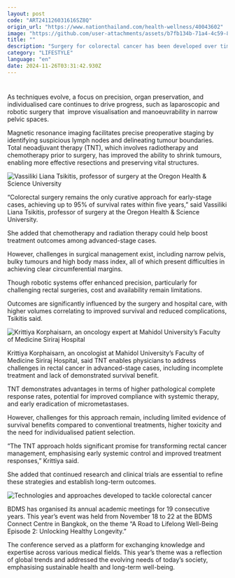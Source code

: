 ```yaml
---
layout: post
code: "ART241126031616SZ8Q"
origin_url: "https://www.nationthailand.com/health-wellness/40043602"
image: "https://github.com/user-attachments/assets/b7fb134b-71a4-4c59-8c99-0a87e66ba228"
title: ""
description: "Surgery for colorectal cancer has been developed over time to improve the outcome, medical experts said during an academic meeting hosted by the Bangkok Dusit Medical Services (BDMS)."
category: "LIFESTYLE"
language: "en"
date: 2024-11-26T03:31:42.930Z
---
```


# 









As techniques evolve, a focus on precision, organ preservation, and individualised care continues to drive progress, such as laparoscopic and robotic surgery that  improve visualisation and manoeuvrability in narrow pelvic spaces.

Magnetic resonance imaging facilitates precise preoperative staging by identifying suspicious lymph nodes and delineating tumour boundaries. Total neoadjuvant therapy (TNT), which involves radiotherapy and chemotherapy prior to surgery, has improved the ability to shrink tumours, enabling more effective resections and preserving vital structures.

  ![Vassiliki Liana Tsikitis, professor of surgery at the Oregon Health &amp; Science University](https://github.com/user-attachments/assets/42270f24-c0ac-4db0-bd0a-9403c5297751)

“Colorectal surgery remains the only curative approach for early-stage cases, achieving up to 95% of survival rates within five years,” said Vassiliki Liana Tsikitis, professor of surgery at the Oregon Health & Science University.

She added that chemotherapy and radiation therapy could help boost treatment outcomes among advanced-stage cases.

However, challenges in surgical management exist, including narrow pelvis, bulky tumours and high body mass index, all of which present difficulties in achieving clear circumferential margins.

Though robotic systems offer enhanced precision, particularly for challenging rectal surgeries, cost and availability remain limitations.

Outcomes are significantly influenced by the surgery and hospital care, with higher volumes correlating to improved survival and reduced complications, Tsikitis said.

  ![Krittiya Korphaisarn, an oncology expert at Mahidol University’s Faculty of Medicine Siriraj Hospital](https://github.com/user-attachments/assets/a98cbd11-bd10-448e-86ce-ea05e7f27eea)

Krittiya Korphaisarn, an oncologist at Mahidol University’s Faculty of Medicine Siriraj Hospital, said TNT enables physicians to address challenges in rectal cancer in advanced-stage cases, including incomplete treatment and lack of demonstrated survival benefit.

TNT demonstrates advantages in terms of higher pathological complete response rates, potential for improved compliance with systemic therapy, and early eradication of micrometastases.

However, challenges for this approach remain, including limited evidence of survival benefits compared to conventional treatments, higher toxicity and the need for individualised patient selection.

“The TNT approach holds significant promise for transforming rectal cancer management, emphasising early systemic control and improved treatment responses,” Krittiya said.

She added that continued research and clinical trials are essential to refine these strategies and establish long-term outcomes.

  ![Technologies and approaches developed to tackle colorectal cancer](https://github.com/user-attachments/assets/fb0ef562-c031-48a7-b6f1-b02c77e9017a)

BDMS has organised its annual academic meetings for 19 consecutive years. This year’s event was held from November 18 to 22 at the BDMS Connect Centre in Bangkok, on the theme “A Road to Lifelong Well-Being Episode 2: Unlocking Healthy Longevity.”

The conference served as a platform for exchanging knowledge and expertise across various medical fields. This year’s theme was a reflection of global trends and addressed the evolving needs of today’s society, emphasising sustainable health and long-term well-being.

